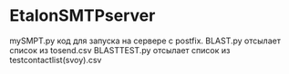 # EtalonSMTPserver
mySMPT.py
код для запуска на сервере с postfix.
BLAST.py отсылает список из tosend.csv
BLASTTEST.py отсылает список из testcontactlist(svoy).csv
